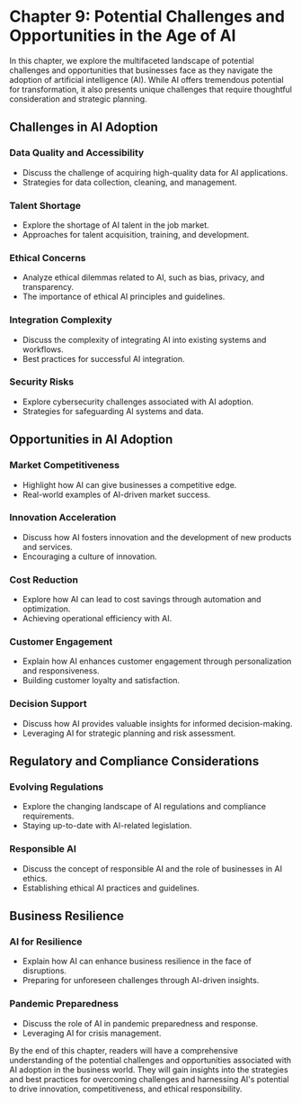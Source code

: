 Chapter 9: Potential Challenges and Opportunities in the Age of AI
==================================================================

In this chapter, we explore the multifaceted landscape of potential challenges and opportunities that businesses face as they navigate the adoption of artificial intelligence (AI). While AI offers tremendous potential for transformation, it also presents unique challenges that require thoughtful consideration and strategic planning.

Challenges in AI Adoption
-------------------------

### Data Quality and Accessibility

* Discuss the challenge of acquiring high-quality data for AI applications.
* Strategies for data collection, cleaning, and management.

### Talent Shortage

* Explore the shortage of AI talent in the job market.
* Approaches for talent acquisition, training, and development.

### Ethical Concerns

* Analyze ethical dilemmas related to AI, such as bias, privacy, and transparency.
* The importance of ethical AI principles and guidelines.

### Integration Complexity

* Discuss the complexity of integrating AI into existing systems and workflows.
* Best practices for successful AI integration.

### Security Risks

* Explore cybersecurity challenges associated with AI adoption.
* Strategies for safeguarding AI systems and data.

Opportunities in AI Adoption
----------------------------

### Market Competitiveness

* Highlight how AI can give businesses a competitive edge.
* Real-world examples of AI-driven market success.

### Innovation Acceleration

* Discuss how AI fosters innovation and the development of new products and services.
* Encouraging a culture of innovation.

### Cost Reduction

* Explore how AI can lead to cost savings through automation and optimization.
* Achieving operational efficiency with AI.

### Customer Engagement

* Explain how AI enhances customer engagement through personalization and responsiveness.
* Building customer loyalty and satisfaction.

### Decision Support

* Discuss how AI provides valuable insights for informed decision-making.
* Leveraging AI for strategic planning and risk assessment.

Regulatory and Compliance Considerations
----------------------------------------

### Evolving Regulations

* Explore the changing landscape of AI regulations and compliance requirements.
* Staying up-to-date with AI-related legislation.

### Responsible AI

* Discuss the concept of responsible AI and the role of businesses in AI ethics.
* Establishing ethical AI practices and guidelines.

Business Resilience
-------------------

### AI for Resilience

* Explain how AI can enhance business resilience in the face of disruptions.
* Preparing for unforeseen challenges through AI-driven insights.

### Pandemic Preparedness

* Discuss the role of AI in pandemic preparedness and response.
* Leveraging AI for crisis management.

By the end of this chapter, readers will have a comprehensive understanding of the potential challenges and opportunities associated with AI adoption in the business world. They will gain insights into the strategies and best practices for overcoming challenges and harnessing AI's potential to drive innovation, competitiveness, and ethical responsibility.
